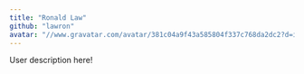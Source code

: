 ```yaml
---
title: "Ronald Law"
github: "lawron"
avatar: "//www.gravatar.com/avatar/381c04a9f43a585804f337c768da2dc2?d=identicon"
---
```


User description here!
